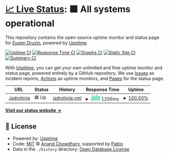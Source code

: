 # [📈 Live Status](https://githinho.github.io/jadrolinija-upptime): <!--live status--> **🟩 All systems operational**

This repository contains the open-source uptime monitor and status page for [Eugen Druzin](edruzin.me), powered by [Upptime](https://github.com/upptime/upptime).

[![Uptime CI](https://github.com/githinho/jadrolinija-upptime/workflows/Uptime%20CI/badge.svg)](https://github.com/githinho/jadrolinija-upptime/actions?query=workflow%3A%22Uptime+CI%22)
[![Response Time CI](https://github.com/githinho/jadrolinija-upptime/workflows/Response%20Time%20CI/badge.svg)](https://github.com/githinho/jadrolinija-upptime/actions?query=workflow%3A%22Response+Time+CI%22)
[![Graphs CI](https://github.com/githinho/jadrolinija-upptime/workflows/Graphs%20CI/badge.svg)](https://github.com/githinho/jadrolinija-upptime/actions?query=workflow%3A%22Graphs+CI%22)
[![Static Site CI](https://github.com/githinho/jadrolinija-upptime/workflows/Static%20Site%20CI/badge.svg)](https://github.com/githinho/jadrolinija-upptime/actions?query=workflow%3A%22Static+Site+CI%22)
[![Summary CI](https://github.com/githinho/jadrolinija-upptime/workflows/Summary%20CI/badge.svg)](https://github.com/githinho/jadrolinija-upptime/actions?query=workflow%3A%22Summary+CI%22)

With [Upptime](https://upptime.js.org), you can get your own unlimited and free uptime monitor and status page, powered entirely by a GitHub repository. We use [Issues](https://github.com/githinho/jadrolinija-upptime/issues) as incident reports, [Actions](https://github.com/githinho/jadrolinija-upptime/actions) as uptime monitors, and [Pages](https://githinho.github.io/jadrolinija-upptime) for the status page.

<!--start: status pages-->
<!-- This summary is generated by Upptime (https://github.com/upptime/upptime) -->
<!-- Do not edit this manually, your changes will be overwritten -->
<!-- prettier-ignore -->
| URL | Status | History | Response Time | Uptime |
| --- | ------ | ------- | ------------- | ------ |
| <img alt="" src="https://icons.duckduckgo.com/ip3/www.jadrolinija.hr.ico" height="13"> [Jadrolinija](https://www.jadrolinija.hr/) | 🟩 Up | [jadrolinija.yml](https://github.com/githinho/jadrolinija-upptime/commits/HEAD/history/jadrolinija.yml) | <details><summary><img alt="Response time graph" src="./graphs/jadrolinija/response-time-week.png" height="20"> 1206ms</summary><br><a href="https://githinho.github.io/jadrolinija-upptime/history/jadrolinija"><img alt="Response time 1196" src="https://img.shields.io/endpoint?url=https%3A%2F%2Fraw.githubusercontent.com%2Fgithinho%2Fjadrolinija-upptime%2FHEAD%2Fapi%2Fjadrolinija%2Fresponse-time.json"></a><br><a href="https://githinho.github.io/jadrolinija-upptime/history/jadrolinija"><img alt="24-hour response time 971" src="https://img.shields.io/endpoint?url=https%3A%2F%2Fraw.githubusercontent.com%2Fgithinho%2Fjadrolinija-upptime%2FHEAD%2Fapi%2Fjadrolinija%2Fresponse-time-day.json"></a><br><a href="https://githinho.github.io/jadrolinija-upptime/history/jadrolinija"><img alt="7-day response time 1206" src="https://img.shields.io/endpoint?url=https%3A%2F%2Fraw.githubusercontent.com%2Fgithinho%2Fjadrolinija-upptime%2FHEAD%2Fapi%2Fjadrolinija%2Fresponse-time-week.json"></a><br><a href="https://githinho.github.io/jadrolinija-upptime/history/jadrolinija"><img alt="30-day response time 1196" src="https://img.shields.io/endpoint?url=https%3A%2F%2Fraw.githubusercontent.com%2Fgithinho%2Fjadrolinija-upptime%2FHEAD%2Fapi%2Fjadrolinija%2Fresponse-time-month.json"></a><br><a href="https://githinho.github.io/jadrolinija-upptime/history/jadrolinija"><img alt="1-year response time 1196" src="https://img.shields.io/endpoint?url=https%3A%2F%2Fraw.githubusercontent.com%2Fgithinho%2Fjadrolinija-upptime%2FHEAD%2Fapi%2Fjadrolinija%2Fresponse-time-year.json"></a></details> | <details><summary><a href="https://githinho.github.io/jadrolinija-upptime/history/jadrolinija">100.00%</a></summary><a href="https://githinho.github.io/jadrolinija-upptime/history/jadrolinija"><img alt="All-time uptime 100.00%" src="https://img.shields.io/endpoint?url=https%3A%2F%2Fraw.githubusercontent.com%2Fgithinho%2Fjadrolinija-upptime%2FHEAD%2Fapi%2Fjadrolinija%2Fuptime.json"></a><br><a href="https://githinho.github.io/jadrolinija-upptime/history/jadrolinija"><img alt="24-hour uptime 100.00%" src="https://img.shields.io/endpoint?url=https%3A%2F%2Fraw.githubusercontent.com%2Fgithinho%2Fjadrolinija-upptime%2FHEAD%2Fapi%2Fjadrolinija%2Fuptime-day.json"></a><br><a href="https://githinho.github.io/jadrolinija-upptime/history/jadrolinija"><img alt="7-day uptime 100.00%" src="https://img.shields.io/endpoint?url=https%3A%2F%2Fraw.githubusercontent.com%2Fgithinho%2Fjadrolinija-upptime%2FHEAD%2Fapi%2Fjadrolinija%2Fuptime-week.json"></a><br><a href="https://githinho.github.io/jadrolinija-upptime/history/jadrolinija"><img alt="30-day uptime 100.00%" src="https://img.shields.io/endpoint?url=https%3A%2F%2Fraw.githubusercontent.com%2Fgithinho%2Fjadrolinija-upptime%2FHEAD%2Fapi%2Fjadrolinija%2Fuptime-month.json"></a><br><a href="https://githinho.github.io/jadrolinija-upptime/history/jadrolinija"><img alt="1-year uptime 100.00%" src="https://img.shields.io/endpoint?url=https%3A%2F%2Fraw.githubusercontent.com%2Fgithinho%2Fjadrolinija-upptime%2FHEAD%2Fapi%2Fjadrolinija%2Fuptime-year.json"></a></details>

<!--end: status pages-->

[**Visit our status website →**](https://githinho.github.io/jadrolinija-upptime)

## 📄 License

- Powered by: [Upptime](https://github.com/upptime/upptime)
- Code: [MIT](./LICENSE) © [Anand Chowdhary](https://anandchowdhary.com), supported by [Pabio](https://pabio.com)
- Data in the `./history` directory: [Open Database License](https://opendatacommons.org/licenses/odbl/1-0/)
